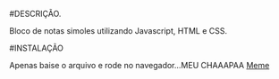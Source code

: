 #DESCRIÇÃO.

Bloco de notas simoles utilizando Javascript, HTML e CSS.

#INSTALAÇÃO

Apenas baise o arquivo e rode no navegador...MEU CHAAAPAA
[Meme](images(4).jpeg)


